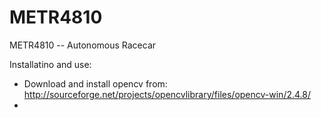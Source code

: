 METR4810
========

METR4810 -- Autonomous Racecar

Installatino and use:
- Download and install opencv from:
http://sourceforge.net/projects/opencvlibrary/files/opencv-win/2.4.8/
- 